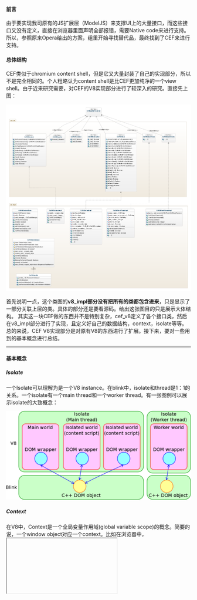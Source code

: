 #### 前言

由于要实现我司原有的JS扩展层（ModelJS）来支撑UI上的大量接口，而这些接口又没有定义，直接在浏览器里面声明全部报错，需要Native code来进行支持。所以，参照原来Opera给出的方案，组里开始寻找替代品，最终找到了CEF来进行支持。

#### 总体结构

CEF类似于chromium content shell，但是它又大量封装了自己的实现部分，所以不是完全相同的。个人粗略认为content shell是比CEF更加纯净的一个view shell。由于近来研究需要，对CEF的V8实现部分进行了较深入的研究。直接先上图：

![CEF V8 classes](../images/CEF-V8-class-diagram.png)

首先说明一点，这个类图的**v8_impl部分没有把所有的类都包含进来**，只是显示了一部分关联上层的类。具体的部分还是要看源码。给出这张图目的只是展示大体结构。
其实这一块CEF做的东西并不是特别复杂，cef_v8定义了各个接口类，然后在v8_impl部分进行了实现，且定义好自己的数据结构，context，isolate等等。
总的来说，CEF V8实现部分是对原有V8的东西进行了扩展。接下来，要对一些用到的基本概念进行总结。

-----------------------------------------------------------------------------------------------------------------------------
#### 基本概念

##### Isolate

一个Isolate可以理解为是一个V8 instance。在blink中，isolate和thread是1：1的关系。一个isolate有一个main thread和一个worker thread。有一张图例可以展示isolate的大致概念：

![V8_Isolate](../images/worlds.png)

##### Context

在V8中，Context是一个全局变量作用域(global variable scope)的概念。简要的说，一个window object对应一个context。比如在浏览器中，<iframe>标签可以代表着一个window object，而该window object的作用域与父frame并不一致。
这是因为他们具有不同的contexts，各个contexts又具有不同的global variable scope和prototype chain。从而parent frame和current frame相互隔离。举官网的例子说明：

```
// main.html
<html><body>
<iframe src="iframe.html"></iframe>
<script>
var foo = 1234;
String.prototype.substr =
    function (position, length) { // Hijacks String.prototype.substr
        console.log(length);
        return "hijacked";
    };
</script>
</body></html>

// iframe.html
<script>
console.log(foo);  // undefined
var bar = "aaaa".substr(0, 2);  // Nothing is logged.
console.log(bar);  // "aa"
</script>
```
这段例子清晰展示了不同context之间的隔离关系。

##### Entered context and current context

由于在一个isolate中，可能会具有多个frames，而每个frame具有自己的context，简要的说，isolate和context的关系是一对多。所以不同的context就会有相互进入(Enter)的情况。
要理解entered context和current context的区别，就要了解两个runtime stacks。
第一个stack是JS functions stack。这个栈是由V8来统一管理，当一个function调用另一个function时候，被调用（callee）的function会被压入栈中。当callee函数返回时候，函数从栈中弹出，并返回调用函数，而此时的调用函数是在栈顶。
这里function都有各自的context，我们称当前运行的函数的context为current context。例如官网给出的例子：
```
// main.html
<html><body>
<iframe src="iframe.html"></iframe>
<script>
var iframe = document.querySelector("iframe");
iframe.onload = function () {
    iframe.contentWindow.func();
}
</script>
</body></html>

// iframe.html
<script>
function func() {
  ...;
}
</script>
```
上述例子中，func()在运行时候，current context就是<iframe> context。

第二个stack由V8 binding来管理。我们可以称为context stack。当V8 binding调用JS时候，V8 binding进入一个context并将当前context压入栈顶，然后JS在当前context下运行了。如果当前JS执行完后，控制权交还给V8 binding，并将栈顶context弹出。
栈的push和pop操作是由以context为传入参数的V8 API完成，也可显式调用8::Context::Enter()和v8::Context::Exit()。我们将之前进入的context为entered context。以上述程序为例，当func()运行时候，entered context是main frame的context（而不是<iframe>）。
这就好比一个链表，entered context是指向当前current context的前一个链表节点。

还有个特殊的context叫debugger context，在这里就不多介绍了。

##### World

对于world，个人认为相当于一个容器，好像tomcat那种概念。在上面的图例中可以看到world的位置。对于world一共有三种形式：main world, isolated world, worker world。
Main world是从web获取的JS的执行容器，isolated world是chrome扩展部分的content script的执行容器。main world和isolated world是一对多的关系。而worker world是在worker thread中的。
所有的worlds可以共享C++ DOM objects，但是每个world需要有自己的DOM wrappers。需要注意的是，每个world也具有自己的context。这意味着world也有自己的global variable scope和prototype chain。
在这种架构下，world内的JS变量是不可以相互共享的。这是出于安全考虑。最简单的一个例子，比如chrome extension可以在共享的标准DOM结构下在沙箱里运行自己的untrusted JS code，就是基于这种设计。

##### isolate, context, world, frame之间的关系

1. 从DOM角度来讲，一个HTML网页有N个frames，每个frame具有自己的context。
2. 从JS的角度讲，一个isolate有M个worlds，每个world有自己的context。

那么总结下，当main thread执行时候，就有N个frames和M个worlds参与进来，总共有N*M个contexts。见下图

![contexts](../images/contexts.png)

也就是说main thread只允许一次存在一个current context，在其生命周期中有N*M个contexts被创建。

##### DOM wrapper和context联系

当一个DOM wrapper被创建，就需要为其指定一个适合的context。如果DOM wrapper在一个错误的context中创建，那么会导致JS object leaking，从而产生异常。

---

#### CEF render创建JS extension的时序

![extension sequence](../images/SequenceDiagram.PNG)

在源码中，首先在CEF client app render中声明了handler，接着注册一个扩展（extension）。在CefRegisterExtension()方法中，根据时序图可以看到具体做了哪些。
这里要说明下，这里的Isolate在源码中并没有给出具体是哪个，代码注释部分只是提到了*Chromium uses the dafault Isolate for the main render process thread and a new Isolate for each WebWorker thread.*
在个地方我理解是用的default main thread下的isolated world，在这个world里面执行content script。然后看时序图，注册了自己的object，用global_manager来在current context添加object。接着在这个context下声明一个DOM wrapper，以访问blink的C++ DOM object。
最有由content::RenderThread来完成该extension的注册。这样，在JS里面声明modeljs就可以从current context拿到这个object了。

那么，到现在为止只是生成了一个object（modeljs），我们还要对这个modeljs做扩展，给它加方法和属性。对于给modeljs加方法，要用到时序图里注册好的CefV8Handler的Execute()。而对于给modeljs加属性，则要用到CefV8Accessor。
这些东西在modeljs的JS扩展部分都有实现的代码。之后会另起一篇文章具体介绍。

注意到时序里面声明了一个isolate manager，在这里说明下这个manager，我定位到这段code：

```
  CefV8IsolateManager()
      : isolate_(v8::Isolate::GetCurrent()),
        task_runner_(CefContentRendererClient::Get()->GetCurrentTaskRunner()),
        message_listener_registered_(false),
        worker_id_(0) {
    DCHECK(isolate_);
    DCHECK(task_runner_.get());
  }
```
很明显，这段用到了V8::Isolate::GetCurrent方法。进一步查找官网，有这样的说明：
*Isolate represents an isolated instance of the V8 engine. V8 isolates have completely separate states. Objects from one isolate must not be used in other isolates. When V8 is initialized a default isolate is implicitly created and entered. The embedder can create additional isolates and use them in parallel in multiple threads. An isolate can be entered by at most one thread at any given time. The Locker/Unlocker API must be used to synchronize.*
也就是说，GetCurrent拿到的是当前thread进入的isolate的，而只在CEF源码中并没有找到Isolate::New声明部分。那么结合上面描述，每次V8初始化的时候都会隐式创建一个default isolate。我们可以由此推断，当前GetCurrent返回的isolate很可能是这个default isolate或者是当前render process的一个isolate。
CEF代码本身没有创建Isolate。这样做的初衷我想是由于isolate创建本身就有很多overhead，没必要这样去做。

结合上面的图例，拿到了current isolate，之前的JS原生代码（不需要native扩展的）就可以main world里面执行，直接通过wrapper调用blink的DOM element，而扩展代码在注册过的isolate world里面会进行解析执行。由ExtensionWrapper声明V8::Extension：

```
// V8 extension registration.

class ExtensionWrapper : public v8::Extension {
 public:
  ExtensionWrapper(const char* extension_name,
                   const char* javascript_code,
                   CefV8Handler* handler)
      : v8::Extension(extension_name, javascript_code), handler_(handler) {}
```
从而，CEF使原JS engine有了识别JS扩展的能力。

---

#### 总结

总的来说，搞清楚了CEF V8一些框架性的结构，包含一些基本概念和启动流程。接下来的工作重心可能会包含CEF源码移植，裁剪，JS扩展实现对接等等。

#### 引用
1. [V8 blog](https://v8project.blogspot.jp/)
2. [V8::isolate class](http://bespin.cz/~ondras/html/classv8_1_1Isolate.html)
3. [V8 Embedder's Guide](https://github.com/v8/v8/wiki/Embedder%27s-Guide)
4. [Views windowing](http://www.chromium.org/developers/design-documents/views-windowing)